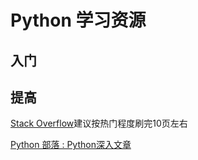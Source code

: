 # Python 学习资源

## 入门

## 提高
[Stack Overflow]()建议按热门程度刷完10页左右

[Python 部落 : Python深入文章](http://python.freelycode.com/contribution/list/4)